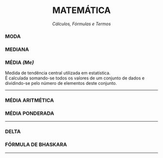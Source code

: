 <h1 align="center">MATEMÁTICA</h1>
<p align="center"><i>Cálculos, Fórmulas e Termos</i></p>

<h3>MODA</h3>
<p></p>

<h3>MEDIANA</h3>
<p></p>

<h3>MÉDIA <i>(Me)</i></h3>
<p>Medida de tendência central utilizada em estatística.<br>
É calculada somando-se todos os valores de um conjunto de dados e dividindo-se pelo número de elementos deste conjunto.</p>
<hr>

<h3>MÉDIA ARITMÉTICA</h3>
<p></p>

<h3>MÉDIA PONDERADA</h3>
<p></p>
<hr>

<h3>DELTA</h3>
<p></p>

<h3>FÓRMULA DE BHASKARA</h3>
<p></p>
<hr>
